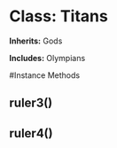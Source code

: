 # Class: Titans
**Inherits:** Gods
    
**Includes:** Olympians
  




#Instance Methods
## ruler3() [](#method-i-ruler3)

## ruler4() [](#method-i-ruler4)

